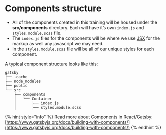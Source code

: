 # Components structure

* All of the components created in this training will be housed under the **src/components** directory. Each will have it’s own `index.js` and `styles.module.scss` file.
* The `index.js` files for the components will be where we use [JSX](https://reactjs.org/docs/introducing-jsx.html) for the markup as well any javascript we may need. 
* In the `styles.module.scss` file will be all of our unique styles for each component.

A typical component structure looks like this:

```text
gatsby
├── .cache
├── node_modules
├── public
└── src
    ├── components
    │   └── Container
    │       ├── index.js
    │       ├── styles.module.scss
```

{% hint style="info" %}
Read more about Components in React/Gatsby: [https://www.gatsbyjs.org/docs/building-with-components/](https://www.gatsbyjs.org/docs/building-with-components/)
{% endhint %}





